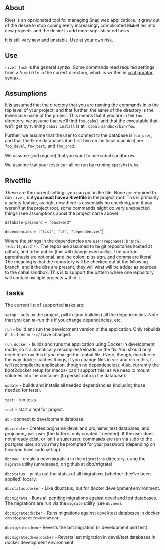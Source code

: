 ## About

Rivet is an opinionated tool for managing Snap web applications. It
grew out of the desire to stop coping every increasingly complicated
Makefiles into new projects, and the desire to add more sophisticated
tasks.

It is still very new and unstable. Use at your own risk.

## Use

`rivet task` is the general syntax. Some commands read required
settings from a `Rivetfile` in the current directory, which is written
in [configurator](http://hackage.haskell.org/package/configurator) syntax.

## Assumptions

It is assumed that the directory that you are running the commands in
is the top level of your project, and that further, the name of the
directory is the lowercase name of the project. This means that if you
are in the `foo` directory, we assume that we'll find `foo.cabal`, and
that the executable that we'll get by running `cabal install` is at
`.cabal-sandbox/bin/foo`.

Further, we assume that the user to connect to the database is
`foo_user`, and that the three databases (the first two on the local
machine) are `foo_devel`, `foo_test`, and `foo_prod`.

We assume (and require) that you want to use cabal sandboxes.

We assume that your tests can all be run by running `spec/Main.hs`.

## Rivetfile

These are the current settings you can put in the file. None are
required to run `rivet`, but **you must have a Rivetfile** in the
project root. This is primarily a safety feature, as right now there
is essentially no checking, and if you weren't at the project root,
some commands might do very unexpected things (see assumptions about
the project name above).

`database-password = "password"`

`dependencies = ["list", "of", "dependencies"`]

Where the strings in the dependencies are
`user/reponame(:branch)(+dir1(,dir2)*)`. The repos are assumed to be
git repositories hosted at github, and to be public (this will change
eventually). The parts in parenthesis are optional, and the colon,
plus sign, and comma are literal. The meaning is that the repository
will be checked out at the following branch, and if the dirs are
present, they will what will be added as sources to the cabal
sandbox. This is to support the pattern where one repository will
contain multiple projects within it.

## Tasks

The current list of supported tasks are:

`setup` - sets up the project, pull in (and building) all the
    dependencies. Note that you can re-run this if you change
    dependencies, etc.

`run` - build and run the development version of the application. Only
    rebuilds if `.hs` files in `src/` have changed.

`run:docker` - builds and runs the application using Docker in development
    mode, so it automatically recompiles/reloads on the fly. You should only
    need to re-run this if you change the .cabal file. (Note, though, that
    due to the way docker caches things, if you change files in `src` and rerun
    this, it will recompile the application, though no dependencies). Also, currently the
    boot2docker setup for macosx can't support this, as we need to
    mount volumes into the container (to persist data in the database).

`update` - builds and installs all needed dependencies (including
    those needed for tests).

`test` - run tests.

`repl` - start a repl for project.

`db` - connect to development database.

`db:create` - Creates projname_devel and projname_test databases, and
    projname_user user (the latter is only created if needed). If the user
    does not already exist, or isn't a superuser, commands are run via sudo
    to the postgres user, so you may be prompted for your password (depending
    on how you have sudo set up).

`db:new` - create a new migration in the `migrations` directory, using
    the `migrate` utility (unreleased, on github at dbp/migrate)

`db:status` - prints out the status of all migrations (whether they've been applied) locally.

`db:status:docker` - Like db:status, but for docker development environment.

`db:migrate` - Runs all pending migrations against devel and test databases. The migrations
    are run via the `migrate` utility (see `db:new`).

`db:migrate:docker` - Runs migrations against devel/test databases in
    docker development environment.

`db:migrate:down` - Reverts the last migration (in development and test).

`db:migrate:down:docker` - Reverts last migration in devel/test databases in
    docker development environment.
